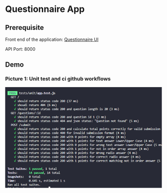 # Questionnaire App

## Prerequisite

Front end of the application:
[Questionnaire UI](https://github.com/knight1972001/questionnaire-UI)

API Port: 8000

## Demo

### Picture 1: Unit test and ci github workflows

![Unit test and ci github workflows](https://raw.githubusercontent.com/knight1972001/questionnaire-server/main/image/picture1.png)

